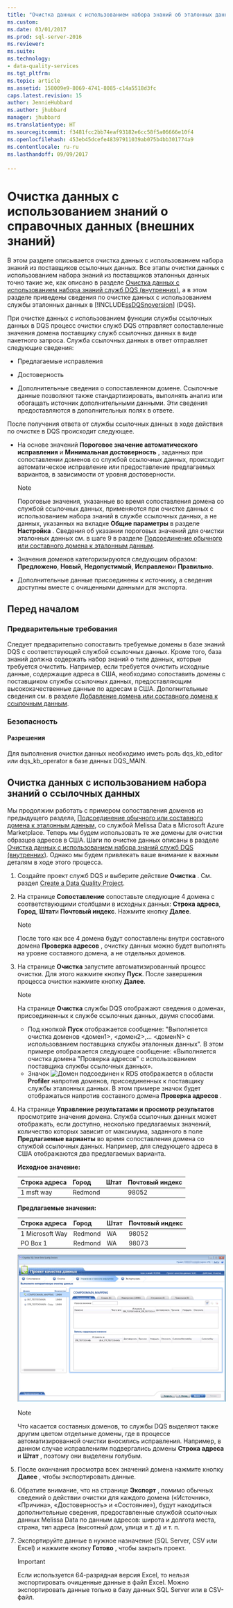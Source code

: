 ```yaml
---
title: "Очистка данных с использованием набора знаний об эталонных данных (внешних) | Microsoft Docs"
ms.custom: 
ms.date: 03/01/2017
ms.prod: sql-server-2016
ms.reviewer: 
ms.suite: 
ms.technology:
- data-quality-services
ms.tgt_pltfrm: 
ms.topic: article
ms.assetid: 158009e9-8069-4741-8085-c14a5518d3fc
caps.latest.revision: 15
author: JennieHubbard
ms.author: jhubbard
manager: jhubbard
ms.translationtype: HT
ms.sourcegitcommit: f3481fcc2bb74eaf93182e6cc58f5a06666e10f4
ms.openlocfilehash: 453eb45dcefe48397911039ab075b4bb301774a9
ms.contentlocale: ru-ru
ms.lasthandoff: 09/09/2017

---
```

# <a name="cleanse-data-using-reference-data-external-knowledge"></a>Очистка данных с использованием знаний о справочных данных (внешних знаний)
  В этом разделе описывается очистка данных с использованием набора знаний из поставщиков ссылочных данных. Все этапы очистки данных с использованием набора знаний из поставщиков эталонных данных точно такие же, как описано в разделе [Очистка данных с использованием набора знаний служб DQS &#40;внутренних&#41;](../data-quality-services/cleanse-data-using-dqs-internal-knowledge.md), а в этом разделе приведены сведения по очистке данных с использованием службы эталонных данных в [!INCLUDE[ssDQSnoversion](../includes/ssdqsnoversion-md.md)] (DQS).  
  
 При очистке данных с использованием функции службы ссылочных данных в DQS процесс очистки служб DQS отправляет сопоставленные значения домена поставщику служб ссылочных данных в виде пакетного запроса. Служба ссылочных данных в ответ отправляет следующие сведения:  
  
-   Предлагаемые исправления  
  
-   Достоверность  
  
-   Дополнительные сведения о сопоставленном домене. Ссылочные данные позволяют также стандартизировать, выполнять анализ или обогащать источник дополнительными данными. Эти сведения предоставляются в дополнительных полях в ответе.  
  
 После получения ответа от службы ссылочных данных в ходе действия по очистке в DQS происходит следующее.  
  
-   На основе значений **Пороговое значение автоматического исправления** и **Минимальная достоверность** , заданных при сопоставлении доменов со службой ссылочных данных, происходит автоматическое исправление или предоставление предлагаемых вариантов, в зависимости от уровня достоверности.  
  
    > [!NOTE]  
    >  Пороговые значения, указанные во время сопоставления домена со службой ссылочных данных, применяются при очистке данных с использованием набора знаний в службе ссылочных данных, а не данных, указанных на вкладке **Общие параметры** в разделе **Настройка** . Сведения об указании пороговых значений для очистки эталонных данных см. в шаге 9 в разделе [Подсоединение обычного или составного домена к эталонным данным](../data-quality-services/attach-domain-or-composite-domain-to-reference-data.md).  
  
-   Значения доменов категоризируются следующим образом: **Предложено**, **Новый**, **Недопустимый**, **Исправлено**и **Правильно**.  
  
-   Дополнительные данные присоединены к источнику, а сведения доступны вместе с очищенными данными для экспорта.  
  
## <a name="before-you-begin"></a>Перед началом  
  
###  <a name="Prerequisites"></a> Предварительные требования  
 Следует предварительно сопоставить требуемые домены в базе знаний DQS с соответствующей службой ссылочных данных. Кроме того, база знаний должна содержать набор знаний о типе данных, которые требуется очистить. Например, если требуется очистить исходные данные, содержащие адреса в США, необходимо сопоставить домены с поставщиком службы ссылочных данных, предоставляющим высококачественные данные по адресам в США. Дополнительные сведения см. в разделе [Добавление домена или составного домена к ссылочным данным](../data-quality-services/attach-domain-or-composite-domain-to-reference-data.md).  
  
###  <a name="Security"></a> Безопасность  
  
####  <a name="Permissions"></a> Разрешения  
 Для выполнения очистки данных необходимо иметь роль dqs_kb_editor или dqs_kb_operator в базе данных DQS_MAIN.  
  
##  <a name="Cleanse"></a> Очистка данных с использованием набора знаний о ссылочных данных  
 Мы продолжим работать с примером сопоставления доменов из предыдущего раздела, [Подсоединение обычного или составного домена к эталонным данным](../data-quality-services/attach-domain-or-composite-domain-to-reference-data.md), со службой Melissa Data в Microsoft Azure Marketplace. Теперь мы будем использовать те же домены для очистки образцов адресов в США. Шаги по очистке данных описаны в разделе [Очистка данных с использованием набора знаний служб DQS &#40;внутренних&#41;](../data-quality-services/cleanse-data-using-dqs-internal-knowledge.md). Однако мы будем привлекать ваше внимание к важным деталям в ходе этого процесса.  
  
1.  Создайте проект служб DQS и выберите действие **Очистка** . См. раздел [Create a Data Quality Project](../data-quality-services/create-a-data-quality-project.md).  
  
2.  На странице **Сопоставление** сопоставьте следующие 4 домена с соответствующими столбцами в исходных данных: **Строка адреса**, **Город**, **Штат**и **Почтовый индекс**. Нажмите кнопку **Далее**.  
  
    > [!NOTE]  
    >  После того как все 4 домена будут сопоставлены внутри составного домена **Проверка адресов** , очистку данных можно будет выполнять на уровне составного домена, а не отдельных доменов.  
  
3.  На странице **Очистка** запустите автоматизированный процесс очистки. Для этого нажмите кнопку **Пуск**. После завершения процесса очистки нажмите кнопку **Далее**.  
  
    > [!NOTE]  
    >  На странице **Очистка** службы DQS отображают сведения о доменах, присоединенных к службе ссылочных данных, двумя способами.  
    >   
    >  -   Под кнопкой **Пуск** отображается сообщение: "Выполняется очистка доменов \<домен1>, \<домен2>,… \<доменN> с использованием поставщика службы эталонных данных". В этом примере отображается следующее сообщение: «Выполняется очистка домена "Проверка адресов" с использованием поставщика службы ссылочных данных».  
    > -   Значок ![Домен подсоединен к RDS](../data-quality-services/media/dqs-rdsindicator.JPG "Домен подсоединен к RDS") отображается в области **Profiler** напротив доменов, присоединенных к поставщику службы эталонных данных. В этом примере значок будет отображаться напротив составного домена **Проверка адресов** .  
  
4.  На странице **Управление результатами и просмотр результатов** просмотрите значения домена. Служба ссылочных данных может отображать, если доступно, несколько предлагаемых значений, количество которых зависит от максимума, заданного в поле **Предлагаемые варианты** во время сопоставления домена со службой ссылочных данных. Например, для следующего адреса в США отображаются два предлагаемых варианта.  
  
     **Исходное значение:**  
  
    |Строка адреса|Город|Штат|Почтовый индекс|  
    |------------------|----------|-----------|---------|  
    |1 msft way|Redmond||98052|  
  
     **Предлагаемые значения:**  
  
    |Строка адреса|Город|Штат|Почтовый индекс|  
    |------------------|----------|-----------|---------|  
    |1 Microsoft Way|Redmond|WA|98052|  
    |PO Box 1|Redmond|WA|98073|  
  
     ![Очистка с помощью службы эталонных данных](../data-quality-services/media/dqs-rdscleansing.JPG "Очистка с помощью службы эталонных данных")  
  
    > [!NOTE]  
    >  Что касается составных доменов, то службы DQS выделяют также другим цветом отдельные домены, где в процессе автоматизированной очистки вносились исправления. Например, в данном случае исправлениям подвергались домены **Строка адреса** и **Штат** , поэтому они выделены голубым.  
  
5.  После окончания просмотра всех значений домена нажмите кнопку **Далее** , чтобы экспортировать данные.  
  
6.  Обратите внимание, что на странице **Экспорт** , помимо обычных сведений о действии очистки для каждого домена («Источник», «Причина», «Достоверность» и «Состояние»), будут находиться дополнительные сведения, предоставленные службой ссылочных данных Melissa Data по данным адресов: широта и долгота места, страна, тип адреса (высотный дом, улица и т. д) и т. п.  
  
7.  Экспортируйте данные в нужное назначение (SQL Server, CSV или Excel) и нажмите кнопку **Готово** , чтобы закрыть проект.  
  
    > [!IMPORTANT]  
    >  Если используется 64-разрядная версия Excel, то нельзя экспортировать очищенные данные в файл Excel. Можно экспортировать данные только в базу данных SQL Server или в CSV-файл.  
  
  
